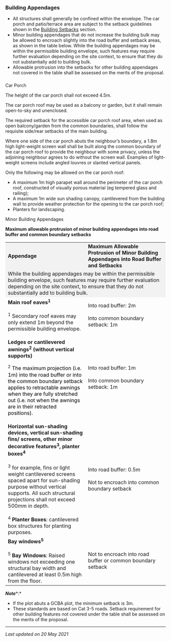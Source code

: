 ### Building Appendages

-   All structures shall generally be confined within the envelope. The
    car porch and patio/terrace area are subject to the setback
    guidelines shown in the [Building
    Setbacks](https://www.ura.gov.sg/Corporate/Guidelines/Development-Control/Residential/Semi-Detached-Houses/Setbacks-from-boundaries)
    section.
-   Minor building appendages that do not increase the building bulk may
    be allowed to encroach slightly into the road buffer and setback
    areas, as shown in the table below. While the building appendages
    may be within the permissible building envelope, such features may
    require further evaluation depending on the site context, to ensure
    that they do not substantially add to building bulk.
-   Allowable protrusion into the setbacks for other building appendages
    not covered in the table shall be assessed on the merits of the
    proposal.

### 

<a href="#Car-Porch" class="collapsible collapsed"
data-toggle="collapse"></a>

Car Porch

The height of the car porch shall not exceed 4.5m.

The car porch roof may be used as a balcony or garden, but it shall
remain open-to-sky and unenclosed.

The required setback for the accessible car porch roof area, when used
as open balcony/garden from the common boundaries, shall follow the
requisite side/rear setbacks of the main building.

Where one side of the car porch abuts the neighbour’s boundary, a 1.8m
high light-weight screen wall shall be built along the common boundary
of the car porch roof to provide the neighbour with some privacy, unless
the adjoining neighbour agrees to do without the screen wall. Examples
of light-weight screens include angled louvres or slanted vertical
panels.

Only the following may be allowed on the car porch roof:

-   A maximum 1m high parapet wall around the perimeter of the car porch
    roof, constructed of visually porous material (eg tempered glass and
    railing);
-   A maximum 1m wide sun shading canopy, cantilevered from the building
    wall to provide weather protection for the opening to the car porch
    roof;
-   Planters for landscaping.

<a href="#Minor-Building-Appendages" class="collapsible collapsed"
data-toggle="collapse"></a>

Minor Building Appendages

**Maximum allowable protrusion of minor building appendages into road
buffer and common boundary setbacks**

<table>
<colgroup>
<col style="width: 50%" />
<col style="width: 50%" />
</colgroup>
<tbody>
<tr class="odd">
<td
style="width: 50%; background-color: #f2f2f2"><strong>Appendage</strong></td>
<td style="width: 50%; background-color: #f2f2f2"><strong>Maximum
Allowable Protrusion of Minor Building Appendages into Road Buffer and
Setbacks<br />
</strong></td>
</tr>
<tr class="even">
<td colspan="2" style="background-color: #f2f2f2">While the building
appendages may be within the permissible building envelope, such
features may require further evaluation depending on the site context,
to ensure that they do not substantially add to building bulk.</td>
</tr>
<tr class="odd">
<td><strong>Main roof eaves<sup>1</sup></strong><br />
<br />
<span style="font-size: 16px;"><sup>1</sup> Secondary roof eaves may
only extend 1m beyond the permissible building envelope.</span></td>
<td>Into road buffer: 2m<br />
<br />
Into common boundary setback: 1m</td>
</tr>
<tr class="even">
<td><p><strong>Ledges or cantilevered awnings<sup>2</sup> (without
vertical supports)</strong></p>
<p><sup><span style="font-size: 13px;">2</span></sup><strong><sup><span
style="font-size: 13px;"></span></sup> <span
style="font-size: 16px; color: red;"></span></strong><span
style="font-size: 16px; color: #000000;">The maximum projection (i.e.
1m) into the road buffer or into the common boundary setback applies to
retractable awnings when they are fully stretched out (i.e. not when the
awnings are in their retracted positions).</span></p></td>
<td>Into road buffer: 1m<br />
<br />
Into common boundary setback: 1m</td>
</tr>
<tr class="odd">
<td><strong>Horizontal sun-shading devices, vertical sun-shading fins/
screens, other minor decorative features<sup>3</sup>, planter
boxes<sup>4</sup></strong><br />
<br />
<span style="font-size: 16px;"><sup>3</sup> for example, fins or light
weight cantilevered screens spaced apart for sun-shading purpose without
vertical supports. All such structural projections shall not exceed
500mm in depth.</span><br />
<br />
<span style="font-size: 16px;"><sup>4</sup> <strong>Planter
Boxes</strong>: cantilevered box structures for planting
purposes.</span></td>
<td>Into road buffer: 0.5m<br />
<br />
Not to encroach into common boundary setback</td>
</tr>
<tr class="even">
<td><strong>Bay windows<sup>5</sup></strong><br />
<br />
<span style="font-size: 16px;"><sup>5</sup> <strong>Bay
Windows</strong>: Raised windows not exceeding one structural bay width
and cantilevered at least 0.5m high from the floor.</span></td>
<td>Not to encroach into road buffer or common boundary setback</td>
</tr>
</tbody>
</table>

  

***Note****:*

-   If the plot abuts a GCBA plot, the minimum setback is 3m.
-   These standards are based on Cat 3-5 roads. Setback requirement for
    other building features not covered under the table shall be
    assessed on the merits of the proposal.

------------------------------------------------------------------------

*Last updated on 20 May 2021*
